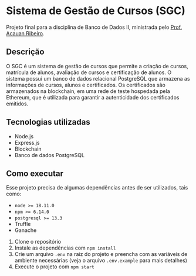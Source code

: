 # Sistema de Gestão de Cursos (SGC)

Projeto final para a disciplina de Banco de Dados II, ministrada pelo [Prof. Acauan Ribeiro](https://github.com/acauanrr).

## Descrição

O SGC é um sistema de gestão de cursos que permite a criação de cursos, matrícula de alunos, avaliação de cursos e certificação de alunos. O sistema possui um banco de dados relacional PostgreSQL que armazena as informações de cursos, alunos e certificados. Os certificados são armazenados na blockchain, em uma rede de teste hospedada pela Ethereum, que é utilizada para garantir a autenticidade dos certificados emitidos.

## Tecnologias utilizadas

- Node.js
- Express.js
- Blockchain
- Banco de dados PostgreSQL

## Como executar

Esse projeto precisa de algumas dependências antes de ser utilizados, tais como:

- `node >= 18.11.0`
- `npm >= 6.14.0`
- `postgresql >= 13.3`
- Truffle
- Ganache

1. Clone o repositório
2. Instale as dependências com `npm install`
3. Crie um arquivo `.env` na raiz do projeto e preencha com as variáveis de ambiente necessárias (veja o arquivo `.env.example` para mais detalhes)
4. Execute o projeto com `npm start`

